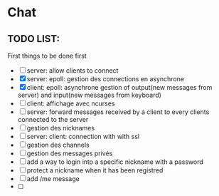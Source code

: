 # Chat

## TODO LIST:
First things to be done first

- [ ] server: allow clients to connect
- [x] server: epoll: gestion des connections en asynchrone
- [x] client: epoll: asynchrone gestion of output(new messages from server) and input(new messages from keyboard)
- [ ] client: affichage avec ncurses
- [ ] server: forward messages received by a client to every clients connected to the server
- [ ] gestion des nicknames
- [ ] server: client: connection with with ssl
- [ ] gestion des channels
- [ ] gestion des messages privés
- [ ] add a way to login into a specific nickname with a password
- [ ] protect a nickname when it has been registred
- [ ] add /me message
- [ ] 

